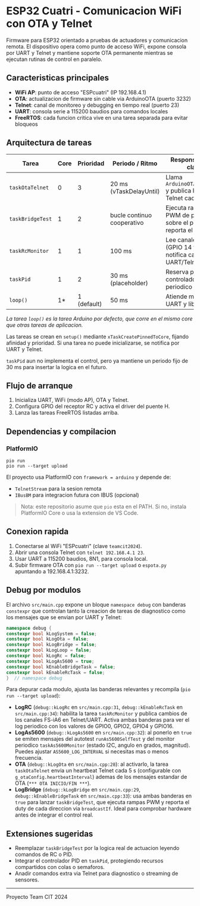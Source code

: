 ﻿# ESP32 Cuatri - Comunicacion WiFi con OTA y Telnet

Firmware para ESP32 orientado a pruebas de actuadores y comunicacion remota. El dispositivo opera como punto de acceso WiFi, expone consola por UART y Telnet y mantiene soporte OTA permanente mientras se ejecutan rutinas de control en paralelo.

## Caracteristicas principales

- **WiFi AP**: punto de acceso "ESPcuatri" (IP 192.168.4.1)
- **OTA**: actualizacion de firmware sin cable via ArduinoOTA (puerto 3232)
- **Telnet**: canal de monitoreo y debugging en tiempo real (puerto 23)
- **UART**: consola serie a 115200 baudios para comandos locales
- **FreeRTOS**: cada funcion critica vive en una tarea separada para evitar bloqueos

## Arquitectura de tareas

| Tarea            | Core | Prioridad | Periodo / Ritmo            | Responsabilidad clave |
|------------------|------|-----------|----------------------------|------------------------|
| `taskOtaTelnet`  | 0    | 3         | 20 ms (vTaskDelayUntil)    | Llama `ArduinoOTA.handle()` y publica heartbeat Telnet cada 5 s |
| `taskBridgeTest` | 1    | 2         | bucle continuo cooperativo | Ejecuta rampas PWM de prueba sobre el puente H y reporta el duty |
| `taskRcMonitor`  | 1    | 1         | 100 ms                     | Lee canales RC (GPIO 14 y 16) y notifica cambios por UART/Telnet |
| `taskPid`        | 1    | 2         | 30 ms (placeholder)        | Reserva para el controlador PID periodico |
| `loop()`         | 1*   | 1 (default) | 50 ms                     | Atiende mensajes UART y libera CPU |

*La tarea `loop()` es la tarea Arduino por defecto, que corre en el mismo core que otras tareas de aplicacion.*

Las tareas se crean en `setup()` mediante `xTaskCreatePinnedToCore`, fijando afinidad y prioridad. Si una tarea no puede inicializarse, se notifica por UART y Telnet.

`taskPid` aun no implementa el control, pero ya mantiene un periodo fijo de 30 ms para insertar la logica en el futuro.

## Flujo de arranque

1. Inicializa UART, WiFi (modo AP), OTA y Telnet.
2. Configura GPIO del receptor RC y activa el driver del puente H.
3. Lanza las tareas FreeRTOS listadas arriba.

## Dependencias y compilacion

### PlatformIO

```
pio run
pio run --target upload
```

El proyecto usa PlatformIO con `framework = arduino` y depende de:

- `TelnetStream` para la sesion remota
- `IBusBM` para integracion futura con IBUS (opcional)

> Nota: este repositorio asume que `pio` esta en el PATH. Si no, instala PlatformIO Core o usa la extension de VS Code.

## Conexion rapida

1. Conectarse al WiFi "ESPcuatri" (clave `teamcit2024`).
2. Abrir una consola Telnet con `telnet 192.168.4.1 23`.
3. Usar UART a 115200 baudios, 8N1, para consola local.
4. Subir firmware OTA con `pio run --target upload` o `espota.py` apuntando a 192.168.4.1:3232.

## Debug por modulos

El archivo `src/main.cpp` expone un bloque `namespace debug` con banderas `constexpr` que controlan tanto la creacion de tareas de diagnostico como los mensajes que se envian por UART y Telnet:

```cpp
namespace debug {
constexpr bool kLogSystem = false;
constexpr bool kLogOta = false;
constexpr bool kLogBridge = false;
constexpr bool kLogLoop = false;
constexpr bool kLogRc = false;
constexpr bool kLogAs5600 = true;
constexpr bool kEnableBridgeTask = false;
constexpr bool kEnableRcTask = false;
}  // namespace debug
```

Para depurar cada modulo, ajusta las banderas relevantes y recompila (`pio run --target upload`):

- **LogRC** (`debug::kLogRc` en `src/main.cpp:31`, `debug::kEnableRcTask` en `src/main.cpp:34`): habilita la tarea `taskRcMonitor` y publica cambios de los canales FS-iA6 en Telnet/UART. Activa ambas banderas para ver el log periodico con los valores de GPIO0, GPIO2, GPIO4 y GPIO16.
- **LogAs5600** (`debug::kLogAs5600` en `src/main.cpp:32`): al ponerlo en `true` se emiten mensajes del autotest `runAs5600SelfTest` y del monitor periodico `taskAs5600Monitor` (estado I2C, angulo en grados, magnitud). Puedes ajustar `AS5600_LOG_INTERVAL` si necesitas mas o menos frecuencia.
- **OTA** (`debug::kLogOta` en `src/main.cpp:28`): al activarlo, la tarea `taskOtaTelnet` envia un heartbeat Telnet cada 5 s (configurable con `g_otaConfig.heartbeatInterval`) ademas de los mensajes estandar de OTA (`*** OTA INICIO/FIN ***`).
- **LogBridge** (`debug::kLogBridge` en `src/main.cpp:29`, `debug::kEnableBridgeTask` en `src/main.cpp:33`): usa ambas banderas en `true` para lanzar `taskBridgeTest`, que ejecuta rampas PWM y reporta el duty de cada direccion via `broadcastIf`. Ideal para comprobar hardware antes de integrar el control real.

## Extensiones sugeridas

- Reemplazar `taskBridgeTest` por la logica real de actuacion leyendo comandos de RC o PID.
- Integrar el controlador PID en `taskPid`, protegiendo recursos compartidos con colas o semaforos.
- Anadir comandos extra via Telnet para diagnostico o streaming de sensores.

---
Proyecto Team CIT 2024

